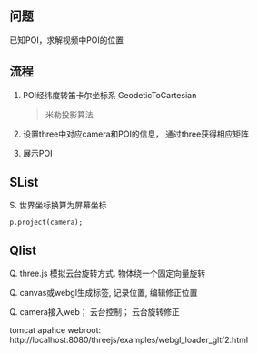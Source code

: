 ## 问题

已知POI，求解视频中POI的位置


## 流程

1. POI经纬度转笛卡尔坐标系
GeodeticToCartesian

    > 米勒投影算法

2. 设置three中对应camera和POI的信息， 通过three获得相应矩阵

3. 展示POI


## SList

S. 世界坐标换算为屏幕坐标

```p.project(camera);```



## Qlist

Q. three.js 模拟云台旋转方式. 物体绕一个固定向量旋转

Q. canvas或webgl生成标签, 记录位置, 编辑修正位置

Q. camera接入web； 云台控制； 云台旋转修正






tomcat apahce 
webroot: http://localhost:8080/threejs/examples/webgl_loader_gltf2.html